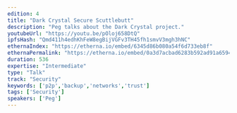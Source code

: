 ```yaml
---
edition: 4
title: "Dark Crystal Secure Scuttlebutt"
description: "Peg talks about the Dark Crystal project."
youtubeUrl: "https://youtu.be/pOloj658DtQ"
ipfsHash: "Qmd411h4edhKhFeW8egBijVGFv3TH45fh1smvV3mgh3hNC"
ethernaIndex: "https://etherna.io/embed/6345d86b080a54f6d733eb8f"
ethernaPermalink: "https://etherna.io/embed/0a3d7acbad6283b592ad91a65946c1bd791bdc2336b190a7e4b7e2bd490de426"
duration: 536
expertise: "Intermediate"
type: "Talk"
track: "Security"
keywords: ['p2p','backup','networks','trust']
tags: ['Security']
speakers: ['Peg']
---
```

